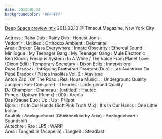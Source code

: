 ```yaml
---
date: 2012.03.13
backgroundColor: '#FFFFFF'
---
```


[Deep Space preview mix](http://newyork.timeout.com/music-nightlife/nightlife/2833169/dj-mix-m50) 2012.03.13 @ Timeout Magazine, New York City  

Actress : Rainy Dub : Rainy Dub : Honest Jon's  
Vedomir : Untitled : Orthodox Ambient : Dekmantel  
Area : Broken Glass Everywhere : Innate Obscurity : Ethereal Sound  
Minilogue : My Teenager Gang : My Teenager Gang : Mule Electronic  
Ben Klock / Precious System : In A While / The Voice From Planet Love (Dixon Edit) : Temporary Secretary - Dixon Edits : Innervisions  
Pepe Bradock : Intriguing Feathered Creature (Dub) : Les Aventures De Pépé Bradock / Pistes Insolites Vol. 2 : Atavisme  
Anton Zap : On The Road : Real House Music... : Underground Quality  
Juniper : Fate Conspired : Theories : Underground Quality  
DJ Champion : Chameau : \[untitled\] : Hautec  
Prince : Uptown (Remix) : 000 : Arcola  
Das Krause Duo : Up : Up : Philpot  
Bjork : It's In Our Hands (Soft Pink Truth Mix) : It's In Our Hands : One Little Indian  
Soultek : Analogueheart (Ghosthacked by Area) : Analogueheart : Soundshift  
Autechre : Rae : LP5 : WARP  
Area : Tangled In (Acapella) : Tangled : Steadfast